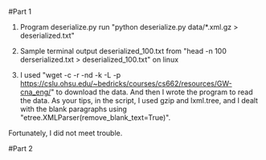 #Part 1

1. Program
   deserialize.py
   run "python deserialize.py data/*.xml.gz > deserialized.txt"

2. Sample terminal output
   deserialized_100.txt
   from "head -n 100 derserialized.txt > deserialized_100.txt" on linux

3. I used "wget -c -r -nd -k -L -p https://cslu.ohsu.edu/~bedricks/courses/cs662/resources/GW-cna_eng/" to download the data. And then I wrote the program to read the data. As your tips, in the script, I used gzip and lxml.tree, and I dealt with the blank paragraphs using "etree.XMLParser(remove_blank_text=True)".

Fortunately, I did not meet trouble.

#Part 2